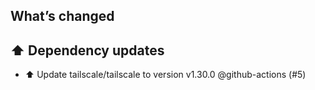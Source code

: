## What’s changed
## ⬆️ Dependency updates

- ⬆️ Update tailscale/tailscale to version v1.30.0 @github-actions (#5)
